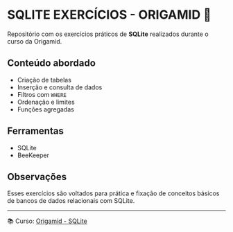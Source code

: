 # SQLITE EXERCÍCIOS - ORIGAMID 🎲

Repositório com os exercícios práticos de **SQLite** realizados durante o curso da Origamid.

## Conteúdo abordado
- Criação de tabelas
- Inserção e consulta de dados
- Filtros com `WHERE`
- Ordenação e limites
- Funções agregadas

## Ferramentas
- SQLite
- BeeKeeper

## Observações
Esses exercícios são voltados para prática e fixação de conceitos básicos de bancos de dados relacionais com SQLite.

---

📚 Curso: [Origamid - SQLite](https://www.origamid.com/)
